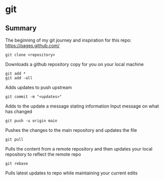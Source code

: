 # git

## Summary
The beginning of my git journey and inspiration for this repo: https://pages.github.com/

```git
git clone <repository>
```
Downloads a github repository copy for you on your local machine

```git
git add *
git add -all
```
Adds updates to push upstream

```git
git commit -m "<updates>"
```
Adds to the update a message stating information
Input message on what has changed

```git
git push -u origin main
```
Pushes the changes to the main repository and updates the file

```git
git pull
```
Pulls the content from a remote repository and then updates your local repository to reflect the remote repo

```git
git rebase 
```
Pulls latest updates to repo while maintaining your current edits
